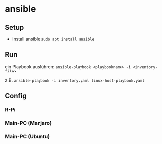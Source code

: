 # ansible

## Setup

- install ansible `sudo apt install ansible`


## Run

ein Playbook ausführen:
`ansible-playbook <playbookname> -i <inventory-file>`

z.B.
`ansible-playbook -i inventory.yaml linux-host-playbook.yaml`


## Config
### R-Pi

### Main-PC (Manjaro)

### Main-PC (Ubuntu)
